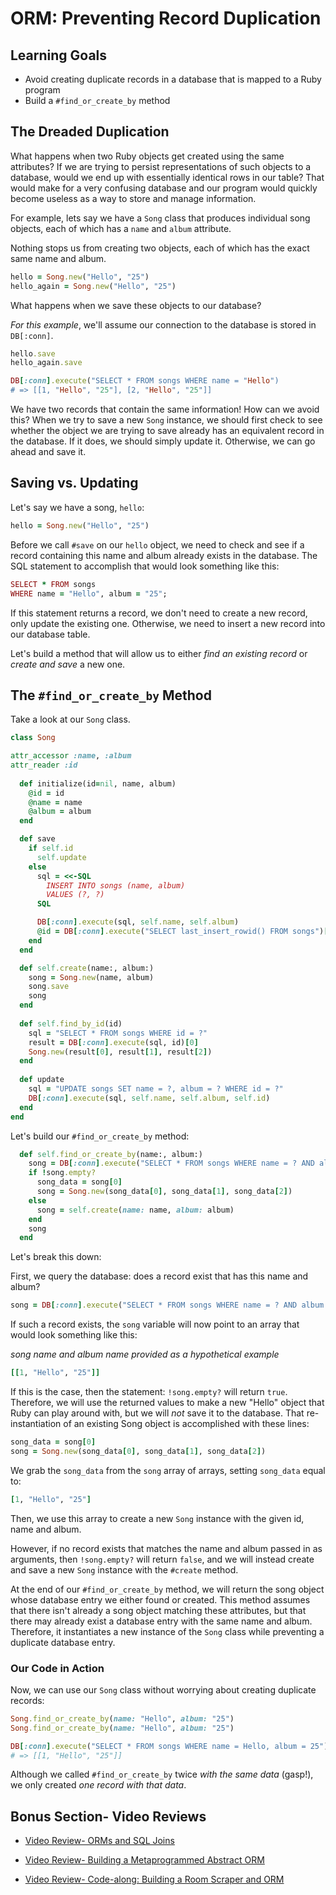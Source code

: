# ORM: Preventing Record Duplication

## Learning Goals

- Avoid creating duplicate records in a database that is mapped to a Ruby
  program
- Build a `#find_or_create_by` method

## The Dreaded Duplication

What happens when two Ruby objects get created using the same attributes? If we
are trying to persist representations of such objects to a database, would we
end up with essentially identical rows in our table? That would make for a very
confusing database and our program would quickly become useless as a way to
store and manage information.

For example, lets say we have a `Song` class that produces individual song
objects, each of which has a `name` and `album` attribute.

Nothing stops us from creating two objects, each of which has the exact same
name and album.

```ruby
hello = Song.new("Hello", "25")
hello_again = Song.new("Hello", "25")
```

What happens when we save these objects to our database?

*For this example*, we'll assume our connection to the database is stored in
`DB[:conn]`.

```ruby
hello.save
hello_again.save

DB[:conn].execute("SELECT * FROM songs WHERE name = "Hello")
# => [[1, "Hello", "25"], [2, "Hello", "25"]]
```

We have two records that contain the same information! How can we avoid this?
When we try to save a new `Song` instance, we should first check to see whether
the object we are trying to save already has an equivalent record in the
database. If it does, we should simply update it. Otherwise, we can go ahead and
save it.

## Saving vs. Updating

Let's say we have a song, `hello`:

```ruby
hello = Song.new("Hello", "25")
```

Before we call `#save` on our `hello` object, we need to check and see if a
record containing this name and album already exists in the database. The SQL
statement to accomplish that would look something like this:

```ruby
SELECT * FROM songs
WHERE name = "Hello", album = "25";
```

If this statement returns a record, we don't need to create a new record, only
update the existing one. Otherwise, we need to insert a new record into our
database table.

Let's build a method that will allow us to either *find an existing record* or
*create and save* a new one.

## The `#find_or_create_by` Method

Take a look at our `Song` class.

```ruby
class Song

attr_accessor :name, :album
attr_reader :id
  
  def initialize(id=nil, name, album)
    @id = id
    @name = name
    @album = album
  end

  def save
    if self.id
      self.update
    else
      sql = <<-SQL
        INSERT INTO songs (name, album)
        VALUES (?, ?)
      SQL

      DB[:conn].execute(sql, self.name, self.album)
      @id = DB[:conn].execute("SELECT last_insert_rowid() FROM songs")[0][0]
    end
  end

  def self.create(name:, album:)
    song = Song.new(name, album)
    song.save
    song
  end
  
  def self.find_by_id(id)
    sql = "SELECT * FROM songs WHERE id = ?"
    result = DB[:conn].execute(sql, id)[0]
    Song.new(result[0], result[1], result[2])
  end
  
  def update
    sql = "UPDATE songs SET name = ?, album = ? WHERE id = ?"
    DB[:conn].execute(sql, self.name, self.album, self.id)
  end
end
```

Let's build our `#find_or_create_by` method:

```ruby
  def self.find_or_create_by(name:, album:)
    song = DB[:conn].execute("SELECT * FROM songs WHERE name = ? AND album = ?", name, album)
    if !song.empty?
      song_data = song[0]
      song = Song.new(song_data[0], song_data[1], song_data[2])
    else
      song = self.create(name: name, album: album)
    end
    song
  end
```

Let's break this down:

First, we query the database: does a record exist that has this name and album?

```ruby
song = DB[:conn].execute("SELECT * FROM songs WHERE name = ? AND album = ?", name, album)
```

If such a record exists, the `song` variable will now point to an array that
would look something like this:

*song name and album name provided as a hypothetical example*

```ruby
[[1, "Hello", "25"]]
```

If this is the case, then the statement: `!song.empty?` will return `true`.
Therefore, we will use the returned values to make a new "Hello" object that
Ruby can play around with, but we will *not* save it to the database. That
re-instantiation of an existing Song object is accomplished with these lines:

```ruby
song_data = song[0]
song = Song.new(song_data[0], song_data[1], song_data[2])
```

We grab the `song_data` from the `song` array of arrays, setting `song_data`
equal to:

```ruby
[1, "Hello", "25"]
```

Then, we use this array to create a new `Song` instance with the given id, name
and album.

However, if no record exists that matches the name and album passed in as
arguments, then `!song.empty?` will return `false`, and we will instead create
and save a new `Song` instance with the `#create` method.

At the end of our `#find_or_create_by` method, we will return the song object
whose database entry we either found or created. This method assumes that there
isn't already a song object matching these attributes, but that there may
already exist a database entry with the same name and album. Therefore, it
instantiates a new instance of the `Song` class while preventing a duplicate
database entry.

### Our Code in Action

Now, we can use our `Song` class without worrying about creating duplicate records:

```ruby
Song.find_or_create_by(name: "Hello", album: "25")
Song.find_or_create_by(name: "Hello", album: "25")

DB[:conn].execute("SELECT * FROM songs WHERE name = Hello, album = 25")
# => [[1, "Hello", "25"]]
```

Although we called `#find_or_create_by` twice *with the same data* (gasp!), we
only created *one record with that data*.

## Bonus Section- Video Reviews

- [Video Review- ORMs and SQL Joins](https://www.youtube.com/watch?v=mZROu5oSWfI)

- [Video Review- Building a Metaprogrammed Abstract ORM](https://www.youtube.com/watch?v=hts7TjpPw-8)

- [Video Review- Code-along: Building a Room Scraper and ORM](https://www.youtube.com/watch?v=1eIgKGukBlg)


